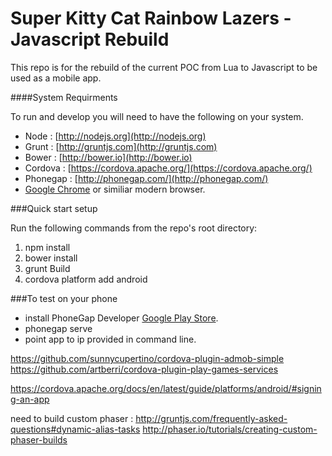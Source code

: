 Super Kitty Cat Rainbow Lazers - Javascript Rebuild
==============
This repo is for the rebuild of the current POC from Lua to Javascript to be used as a mobile app.

####System Requirments

To run and develop you will need to have the following on your system.
* Node : [http://nodejs.org](http://nodejs.org)
* Grunt : [http://gruntjs.com](http://gruntjs.com)
* Bower : [http://bower.io](http://bower.io)
* Cordova : [https://cordova.apache.org/](https://cordova.apache.org/)
* Phonegap : [http://phonegap.com/](http://phonegap.com/)
* [Google Chrome](http://www.google.com/chrome/) or similiar modern browser.

###Quick start setup

Run the following commands from the repo's root directory:

1. npm install
2. bower install
3. grunt Build
4. cordova platform add android

###To test on your phone
* install PhoneGap Developer [Google Play Store](https://play.google.com/store/apps/details?id=com.adobe.phonegap.app).
* phonegap serve
* point app to ip provided in command line.


https://github.com/sunnycupertino/cordova-plugin-admob-simple
https://github.com/artberri/cordova-plugin-play-games-services

https://cordova.apache.org/docs/en/latest/guide/platforms/android/#signing-an-app


need to build custom phaser :
http://gruntjs.com/frequently-asked-questions#dynamic-alias-tasks
http://phaser.io/tutorials/creating-custom-phaser-builds
